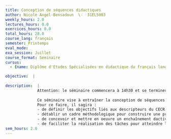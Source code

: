 ```yaml
---
title: Conception de séquences didactiques
author: Nicole Angel-Bensadoun  \-  31EL5003
weekly_hours: 2.0
lectures_hours: 0.0
exercices_hours: 0.0
total_hours: 28.0
course_lang: français
semester: Printemps
eval_mode: 
exa_session: Juillet
course_format: Seminaire
cursus:
  - {name: Diplôme d'Etudes Spécialisées en didactique du français langue étrangère, type: N/A, credits: \-}

objective:  |
            
description:  |
              Attention: le séminaire commencera à 14h30 et se terminera à 16h00!
              
              Ce séminaire vise à entraîner la conception de séquences didactiques complètes, progressives et cohérentes. 
              Pour ce faire, il sagira :
              - de définir les objectifs liés aux descripteurs du CECR.
              - détablir un cadre méthodologique pour construire une progression pédagogique inscrite dans une perspective actionnelle. 
              - de concevoir et mettre en oeuvre un enchaînement dactivités pertinentes.
              - de faciliter la réalisation des tâches pour atteindre les objectifs.
sem_hours: 2.0
---
```

